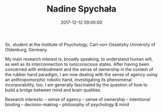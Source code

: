 ﻿---
layout: post
title:  "Nadine Spychała"
date:   2017-12-12 09:00:00
categories: people
image-file: /images/people/nspychala.jpg
category: colab
mail: nadine.spychala@gmail.com
website: 
twitter:
researchgate: 
---

Sc. student at the Institute of Psychology, Carl-von-Ossietzky University of Oldenburg, Germany.

My main research interest is, broadly speaking, to understand human will, as well as its interconnection to (un)conscious states. After having been concerned with embodiment and the sense of ownership in the context of the rubber hand paradigm, I am now dealing with the sense of agency using an anthropomorphic robotic hand, investigating its phenomenal incorporability, too. I am generally fascinated by the question of how to build a bridge between mind and brain qualities.

Research interests:
– sense of agency
– sense of ownership
– intentional binding
– decision-making
– philosophy of psychology & mind



    
    
    
    
